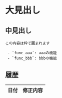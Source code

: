 # 大見出し
## 中見出し

```
この内容は枠で囲まれます
```

```
 - `func_aaa`: aaaの機能
 - `func_bbb`: bbbの機能
```

## 履歴
| 日付 | 修正内容 |
| ---- | -------- |


